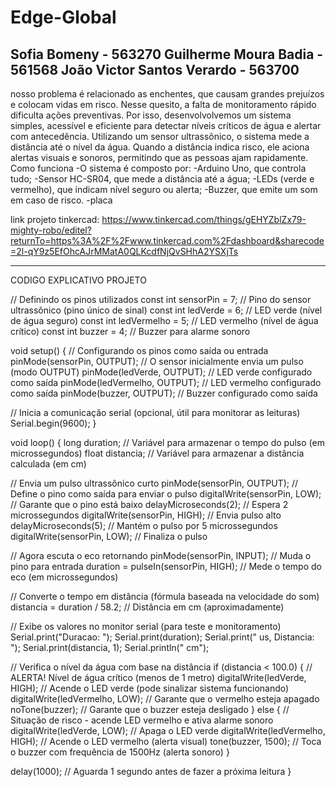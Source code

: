 # Edge-Global
Sofia Bomeny - 563270
Guilherme Moura Badia - 561568
João Victor Santos Verardo - 563700
------------------------------------------------------------------------
nosso problema é relacionado as enchentes, que causam grandes prejuízos e colocam vidas em risco. Nesse quesito, a falta de monitoramento rápido dificulta ações preventivas. Por isso, desenvolvolvemos um sistema simples, acessível e eficiente para detectar níveis críticos de água e alertar com antecedência.
Utilizando um sensor ultrassônico, o sistema mede a distância até o nível da água. Quando a distância indica risco, ele aciona alertas visuais e sonoros, permitindo que as pessoas ajam rapidamente.
Como funciona
-O sistema é composto por:
-Arduino Uno, que controla tudo;
-Sensor HC-SR04, que mede a distância até a água;
-LEDs (verde e vermelho), que indicam nível seguro ou alerta;
-Buzzer, que emite um som em caso de risco.
-placa

link projeto tinkercad: https://www.tinkercad.com/things/gEHYZblZx79-mighty-robo/editel?returnTo=https%3A%2F%2Fwww.tinkercad.com%2Fdashboard&sharecode=2l-qY9z5EfOhcAJrMMatA0QLKcdfNjQvSHhA2YSXjTs

-----------------------------------------------------------------------

CODIGO EXPLICATIVO PROJETO

// Definindo os pinos utilizados
const int sensorPin = 7;         // Pino do sensor ultrassônico (pino único de sinal)
const int ledVerde = 6;          // LED verde (nível de água seguro)
const int ledVermelho = 5;       // LED vermelho (nível de água crítico)
const int buzzer = 4;            // Buzzer para alarme sonoro

void setup() {
  // Configurando os pinos como saída ou entrada
  pinMode(sensorPin, OUTPUT);       // O sensor inicialmente envia um pulso (modo OUTPUT)
  pinMode(ledVerde, OUTPUT);        // LED verde configurado como saída
  pinMode(ledVermelho, OUTPUT);     // LED vermelho configurado como saída
  pinMode(buzzer, OUTPUT);          // Buzzer configurado como saída

  // Inicia a comunicação serial (opcional, útil para monitorar as leituras)
  Serial.begin(9600);
}

void loop() {
  long duration;      // Variável para armazenar o tempo do pulso (em microssegundos)
  float distancia;    // Variável para armazenar a distância calculada (em cm)

  // Envia um pulso ultrassônico curto
  pinMode(sensorPin, OUTPUT);       // Define o pino como saída para enviar o pulso
  digitalWrite(sensorPin, LOW);     // Garante que o pino está baixo
  delayMicroseconds(2);             // Espera 2 microssegundos
  digitalWrite(sensorPin, HIGH);    // Envia pulso alto
  delayMicroseconds(5);             // Mantém o pulso por 5 microssegundos
  digitalWrite(sensorPin, LOW);     // Finaliza o pulso

  // Agora escuta o eco retornando
  pinMode(sensorPin, INPUT);        // Muda o pino para entrada
  duration = pulseIn(sensorPin, HIGH);    // Mede o tempo do eco (em microssegundos)

  // Converte o tempo em distância (fórmula baseada na velocidade do som)
  distancia = duration / 58.2;     // Distância em cm (aproximadamente)

  // Exibe os valores no monitor serial (para teste e monitoramento)
  Serial.print("Duracao: ");
  Serial.print(duration);
  Serial.print(" us, Distancia: ");
  Serial.print(distancia, 1);
  Serial.println(" cm");

  // Verifica o nível da água com base na distância
  if (distancia < 100.0) {  // ALERTA! Nível de água crítico (menos de 1 metro)
    digitalWrite(ledVerde, HIGH);      // Acende o LED verde (pode sinalizar sistema funcionando)
    digitalWrite(ledVermelho, LOW);    // Garante que o vermelho esteja apagado
    noTone(buzzer);                    // Garante que o buzzer esteja desligado
  } else {
    // Situação de risco - acende LED vermelho e ativa alarme sonoro
    digitalWrite(ledVerde, LOW);       // Apaga o LED verde
    digitalWrite(ledVermelho, HIGH);   // Acende o LED vermelho (alerta visual)
    tone(buzzer, 1500);                // Toca o buzzer com frequência de 1500Hz (alerta sonoro)
  }

  delay(1000);  // Aguarda 1 segundo antes de fazer a próxima leitura
}

